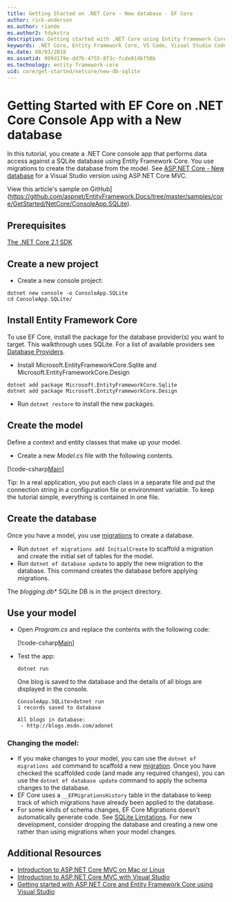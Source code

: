 ```yaml
---
title: Getting Started on .NET Core - New database - EF Core
author: rick-anderson
ms.author: riande
ms.author2: tdykstra
description: Getting started with .NET Core using Entity Framework Core
keywords: .NET Core, Entity Framework Core, VS Code, Visual Studio Code, Mac, Linux
ms.date: 08/03/2018
ms.assetid: 099d179e-dd7b-4755-8f3c-fcde914bf50b
ms.technology: entity-framework-core
uid: core/get-started/netcore/new-db-sqlite
---
```


# Getting Started with EF Core on .NET Core Console App with a New database

In this tutorial, you create a .NET Core console app that performs data access against a SQLite database using Entity Framework Core. You use migrations to create the database from the model. See [ASP.NET Core - New database](xref:core/get-started/aspnetcore/new-db) for a Visual Studio version using ASP.NET Core MVC.

View this article's sample on GitHub](https://github.com/aspnet/EntityFramework.Docs/tree/master/samples/core/GetStarted/NetCore/ConsoleApp.SQLite).

## Prerequisites

[The .NET Core 2.1 SDK](https://www.microsoft.com/net/core)

## Create a new project

* Create a new console project:

``` Console
dotnet new console -o ConsoleApp.SQLite
cd ConsoleApp.SQLite/
```

## Install Entity Framework Core

To use EF Core, install the package for the database provider(s) you want to target. This walkthrough uses SQLite. For a list of available providers see [Database Providers](../../providers/index.md).

* Install Microsoft.EntityFrameworkCore.Sqlite and Microsoft.EntityFrameworkCore.Design

``` Console
dotnet add package Microsoft.EntityFrameworkCore.Sqlite
dotnet add package Microsoft.EntityFrameworkCore.Design
```

* Run `dotnet restore` to install the new packages.

## Create the model

Define a context and entity classes that make up your model.

* Create a new *Model.cs* file with the following contents.

[!code-csharp[Main](../../../../samples/core/GetStarted/NetCore/ConsoleApp.SQLite/Model.cs)]

Tip: In a real application, you put each class in a separate file and put the connection string in a configuration file or environment variable. To keep the tutorial simple, everything is contained in one file.

## Create the database

Once you have a model, you use [migrations](https://docs.microsoft.com/aspnet/core/data/ef-mvc/migrations#introduction-to-migrations) to create a database.

* Run `dotnet ef migrations add InitialCreate` to scaffold a migration and create the initial set of tables for the model.
* Run `dotnet ef database update` to apply the new migration to the database. This command creates the database before applying migrations.

The *blogging.db** SQLite DB is in the project directory.

## Use your model

* Open *Program.cs* and replace the contents with the following code:

  [!code-csharp[Main](../../../../samples/core/GetStarted/NetCore/ConsoleApp.SQLite/Program.cs)]

* Test the app:

  `dotnet run`

  One blog is saved to the database and the details of all blogs are displayed in the console.

  ``` Console
  ConsoleApp.SQLite>dotnet run
  1 records saved to database

  All blogs in database:
   - http://blogs.msdn.com/adonet
  ```

### Changing the model:

- If you make changes to your model, you can use the `dotnet ef migrations add` command to scaffold a new [migration](https://docs.microsoft.com/aspnet/core/data/ef-mvc/migrations#introduction-to-migrations). Once you have checked the scaffolded code (and made any required changes), you can use the `dotnet ef database update` command to apply the schema changes to the database.
- EF Core uses a `__EFMigrationsHistory` table in the database to keep track of which migrations have already been applied to the database.
- For some kinds of schema changes, EF Core Migrations doesn't automatically generate code. See [SQLite Limitations](../../providers/sqlite/limitations.md). For new development, consider dropping the database and creating a new one rather than using migrations when your model changes.

## Additional Resources

* [Introduction to ASP.NET Core MVC on Mac or Linux](https://docs.microsoft.com/aspnet/core/tutorials/first-mvc-app-xplat/index)
* [Introduction to ASP.NET Core MVC with Visual Studio](https://docs.microsoft.com/aspnet/core/tutorials/first-mvc-app/index)
* [Getting started with ASP.NET Core and Entity Framework Core using Visual Studio](https://docs.microsoft.com/aspnet/core/data/ef-mvc/index)
